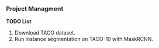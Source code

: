 ### Project Managment<br>
**TODO List**<br>
1. Download TACO dataset.<br>
2. Run instance segmentation on TACO-10 with MaskRCNN. 
